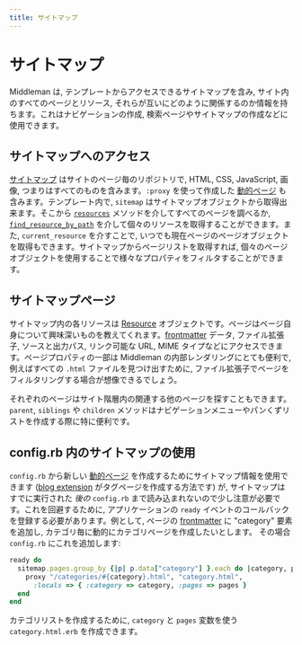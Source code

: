 ```yaml
---
title: サイトマップ
---
```


# サイトマップ

Middleman は, テンプレートからアクセスできるサイトマップを含み, サイト内のすべてのページとリソース, それらが互いにどのように関係するのか情報を持ちます。これはナビゲーションの作成, 検索ページやサイトマップの作成などに使用できます。

## サイトマップへのアクセス

[サイトマップ](http://rubydoc.info/github/middleman/middleman/master/Middleman/Sitemap/Store) はサイトのページ毎のリポジトリで, HTML, CSS, JavaScript, 画像, つまりはすべてのものを含みます。`:proxy` を使って作成した [動的ページ][dynamic pages] も含みます。テンプレート内で, `sitemap` はサイトマップオブジェクトから取得出来ます。そこから [`resources`](http://rubydoc.info/github/middleman/middleman/master/Middleman/Sitemap/Store#resources-instance_method) メソッドを介してすべてのページを調べるか, [`find_resource_by_path`](http://rubydoc.info/github/middleman/middleman/master/Middleman/Sitemap/Store#find_resource_by_path-instance_method) を介して個々のリソースを取得することができます。また, `current_resource` を介すことで, いつでも現在ページのページオブジェクトを取得もできます。サイトマップからページリストを取得すれば, 個々のページオブジェクトを使用することで様々なプロパティをフィルタすることができます。

## サイトマップページ

サイトマップ内の各リソースは [Resource](http://rubydoc.info/github/middleman/middleman/master/Middleman/Sitemap/Resource) オブジェクトです。ページはページ自身について興味深いものを教えてくれます。[frontmatter] データ, ファイル拡張子, ソースと出力パス, リンク可能な URL, MIME タイプなどにアクセスできます。ページプロパティの一部は Middleman の内部レンダリングにとても便利で, 例えばすべての `.html` ファイルを見つけ出すために, ファイル拡張子でページをフィルタリングする場合が想像できるでしょう。

それぞれのページはサイト階層内の関連する他のページを探すこともできます。 `parent`, `siblings` や `children` メソッドはナビゲーションメニューやパンくずリストを作成する際に特に便利です。

## config.rb 内のサイトマップの使用

`config.rb` から新しい [動的ページ][dynamic pages] を作成するためにサイトマップ情報を使用できます ([blog extension](/blogging/) がタグページを作成する方法です) が, サイトマップはすでに実行された *後の* `config.rb` まで読み込まれないので少し注意が必要です。これを回避するために, アプリケーションの `ready` イベントのコールバックを登録する必要があります。例として, ページの [frontmatter] に "category" 要素を追加し, カテゴリ毎に動的にカテゴリページを作成したいとします。 その場合 `config.rb` にこれを追加します:

``` ruby
ready do
  sitemap.pages.group_by {|p| p.data["category"] }.each do |category, pages|
    proxy "/categories/#{category}.html", "category.html", 
      :locals => { :category => category, :pages => pages }
  end
end
```

カテゴリリストを作成するために, `category` と `pages` 変数を使う `category.html.erb` を作成できます。

[dynamic pages]: /dynamic-pages/
[frontmatter]: /frontmatter/
